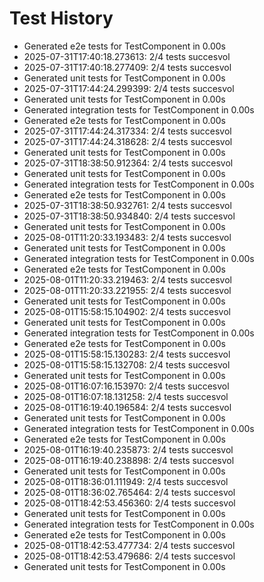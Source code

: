 # Test History

- Generated e2e tests for TestComponent in 0.00s
- 2025-07-31T17:40:18.273613: 2/4 tests succesvol
- 2025-07-31T17:40:18.277409: 2/4 tests succesvol
- Generated unit tests for TestComponent in 0.00s
- 2025-07-31T17:44:24.299399: 2/4 tests succesvol
- Generated unit tests for TestComponent in 0.00s
- Generated integration tests for TestComponent in 0.00s
- Generated e2e tests for TestComponent in 0.00s
- 2025-07-31T17:44:24.317334: 2/4 tests succesvol
- 2025-07-31T17:44:24.318628: 2/4 tests succesvol
- Generated unit tests for TestComponent in 0.00s
- 2025-07-31T18:38:50.912364: 2/4 tests succesvol
- Generated unit tests for TestComponent in 0.00s
- Generated integration tests for TestComponent in 0.00s
- Generated e2e tests for TestComponent in 0.00s
- 2025-07-31T18:38:50.932761: 2/4 tests succesvol
- 2025-07-31T18:38:50.934840: 2/4 tests succesvol
- Generated unit tests for TestComponent in 0.00s
- 2025-08-01T11:20:33.193483: 2/4 tests succesvol
- Generated unit tests for TestComponent in 0.00s
- Generated integration tests for TestComponent in 0.00s
- Generated e2e tests for TestComponent in 0.00s
- 2025-08-01T11:20:33.219463: 2/4 tests succesvol
- 2025-08-01T11:20:33.221955: 2/4 tests succesvol
- Generated unit tests for TestComponent in 0.00s
- 2025-08-01T15:58:15.104902: 2/4 tests succesvol
- Generated unit tests for TestComponent in 0.00s
- Generated integration tests for TestComponent in 0.00s
- Generated e2e tests for TestComponent in 0.00s
- 2025-08-01T15:58:15.130283: 2/4 tests succesvol
- 2025-08-01T15:58:15.132708: 2/4 tests succesvol
- Generated unit tests for TestComponent in 0.00s
- 2025-08-01T16:07:16.153970: 2/4 tests succesvol
- 2025-08-01T16:07:18.131258: 2/4 tests succesvol
- 2025-08-01T16:19:40.196584: 2/4 tests succesvol
- Generated unit tests for TestComponent in 0.00s
- Generated integration tests for TestComponent in 0.00s
- Generated e2e tests for TestComponent in 0.00s
- 2025-08-01T16:19:40.235873: 2/4 tests succesvol
- 2025-08-01T16:19:40.238898: 2/4 tests succesvol
- Generated unit tests for TestComponent in 0.00s
- 2025-08-01T18:36:01.111949: 2/4 tests succesvol
- 2025-08-01T18:36:02.765464: 2/4 tests succesvol
- 2025-08-01T18:42:53.456360: 2/4 tests succesvol
- Generated unit tests for TestComponent in 0.00s
- Generated integration tests for TestComponent in 0.00s
- Generated e2e tests for TestComponent in 0.00s
- 2025-08-01T18:42:53.477734: 2/4 tests succesvol
- 2025-08-01T18:42:53.479686: 2/4 tests succesvol
- Generated unit tests for TestComponent in 0.00s
